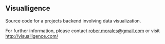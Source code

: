 ## Visualligence

Source code for a projects backend involving data visualization.

For further information, please contact rober.morales@gmail.com or visit http://visualligence.com/



